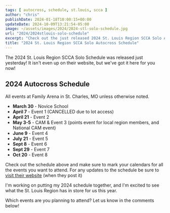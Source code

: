```yaml
---
tags: [ autocross, schedule, st.louis, scca ]
author: "chris"
publishDate: 2024-01-18T10:00:15+00:00
updateDate: 2024-10-09T13:21:54-05:00
image: ~/assets/images/2024/2024-stl-solo-schedule.jpg
url: "2024/2024stlouis-solo-schedule"
excerpt: "Check out the just released 2024 St. Louis Region SCCA Solo Autocross Schedule"
title: "2024 St. Louis Region SCCA Solo Autocross Schedule"
---
```


The 2024 St. Louis Region SCCA Solo Schedule was released just yesterday! It isn't even up on their website, but we've got it here for you now! 

## 2024 Autocross Schedule
All events at Family Arena in St. Charles, MO unless otherwise noted.

- **March 30** - Novice School
- **April 7** - Event 1 (CANCELLED due to lot access)
- **April 21** - Event 2
- **May 3-5** - CAM & Event 3 (points event for local region members, and National CAM event)
- **June 9** - Event 4
- **July 21** - Event 5
- **Sept 8** - Event 6
- **Sept 29** - Event 7
- **Oct 20** - Event 8

Check out the schedule above and make sure to mark your calendars for all the events you want to attend. For any updates to the schedule be sure to [visit their website](https://solo.stlscca.org/schedule/) (when they post it) 

I'm working on putting my 2024 schedule together, and I'm excited to see what the St. Louis Region has in store for us this year.

Which events are you planning to attend? Let us know in the comments below!
